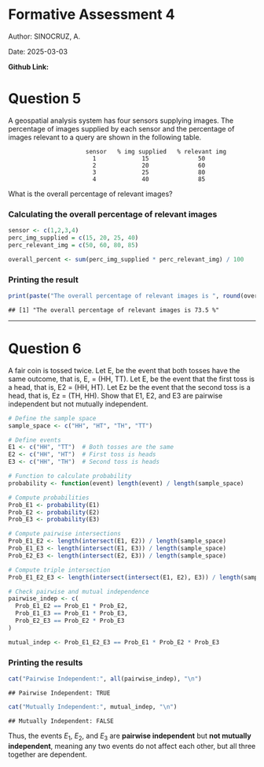 # Formative Assessment 4

Author: SINOCRUZ, A.

Date: 2025-03-03

**Github Link:** 

# Question 5

A geospatial analysis system has four sensors supplying images. The
percentage of images supplied by each sensor and the percentage of
images relevant to a query are shown in the following table.

```         
                      sensor   % img supplied   % relevant img
                        1             15              50
                        2             20              60
                        3             25              80
                        4             40              85
```

What is the overall percentage of relevant images?

### Calculating the overall percentage of relevant images

``` r
sensor <- c(1,2,3,4)
perc_img_supplied = c(15, 20, 25, 40)
perc_relevant_img = c(50, 60, 80, 85)

overall_percent <- sum(perc_img_supplied * perc_relevant_img) / 100
```

### Printing the result

``` r
print(paste("The overall percentage of relevant images is ", round(overall_percent, 2), "%"))
```

    ## [1] "The overall percentage of relevant images is 73.5 %"

---
# Question 6

A fair coin is tossed twice. Let E, be the event that both tosses have
the same outcome, that is, E, = (HH, TT). Let E, be the event that the
first toss is a head, that is, E2 = (HH, HT). Let Ez be the event that
the second toss is a head, that is, Ez = (TH, HH). Show that E1, E2, and
E3 are pairwise independent but not mutually independent.

``` r
# Define the sample space
sample_space <- c("HH", "HT", "TH", "TT")

# Define events
E1 <- c("HH", "TT")  # Both tosses are the same
E2 <- c("HH", "HT")  # First toss is heads
E3 <- c("HH", "TH")  # Second toss is heads

# Function to calculate probability
probability <- function(event) length(event) / length(sample_space)

# Compute probabilities
Prob_E1 <- probability(E1)
Prob_E2 <- probability(E2)
Prob_E3 <- probability(E3)

# Compute pairwise intersections
Prob_E1_E2 <- length(intersect(E1, E2)) / length(sample_space)
Prob_E1_E3 <- length(intersect(E1, E3)) / length(sample_space)
Prob_E2_E3 <- length(intersect(E2, E3)) / length(sample_space)

# Compute triple intersection
Prob_E1_E2_E3 <- length(intersect(intersect(E1, E2), E3)) / length(sample_space)

# Check pairwise and mutual independence
pairwise_indep <- c(
  Prob_E1_E2 == Prob_E1 * Prob_E2,
  Prob_E1_E3 == Prob_E1 * Prob_E3,
  Prob_E2_E3 == Prob_E2 * Prob_E3
)

mutual_indep <- Prob_E1_E2_E3 == Prob_E1 * Prob_E2 * Prob_E3
```

### Printing the results

``` r
cat("Pairwise Independent:", all(pairwise_indep), "\n")
```

    ## Pairwise Independent: TRUE 

``` r
cat("Mutually Independent:", mutual_indep, "\n")
```

    ## Mutually Independent: FALSE

Thus, the events $E_1$, $E_2$, and $E_3$ are **pairwise independent**
but **not mutually independent**, meaning any two events do not affect
each other, but all three together are dependent.
